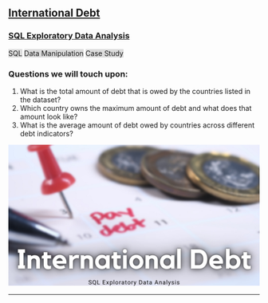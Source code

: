 ## [International Debt](https://github.com/AminAlAit/InternationalDebt/blob/main/notebook.ipynb)

### [SQL Exploratory Data Analysis](https://github.com/AminAlAit/InternationalDebt/blob/main/notebook.ipynb)
<span style="background-color: #DCDCDC">SQL</span> 
<span style="background-color: #DCDCDC">Data Manipulation</span> 
<span style="background-color: #DCDCDC">Case Study</span> 

### Questions we will touch upon:
1.    What is the total amount of debt that is owed by the countries listed in the dataset?
2.    Which country owns the maximum amount of debt and what does that amount look like?
3.    What is the average amount of debt owed by countries across different debt indicators?

![](/images/Debt.png)

________________________
